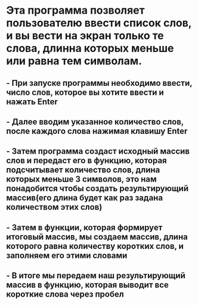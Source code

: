 # Эта программа позволяет пользователю ввести список слов, и вы вести на экран только те слова, длинна которых меньше или равна тем символам.
## - При запуске программы необходимо ввести, число слов, которое вы хотите ввести и нажать Enter
## - Далее вводим указанное количество слов, после каждого слова нажимая клавишу Enter
## - Затем программа создаст исходный массив слов и передаст его в функцию, которая подсчитывает количество слов, длина которых меньше 3 символов, это нам понадобится чтобы создать результирующий массив(его длина будет как раз задана количеством этих слов)
## - Затем в функции, которая формирует итоговый массив, мы создаем массив, длина которого равна количеству коротких слов, и заполняем его этими словами
## - В итоге мы передаем наш результирующий массив в функцию, которая выводит все короткие слова через пробел